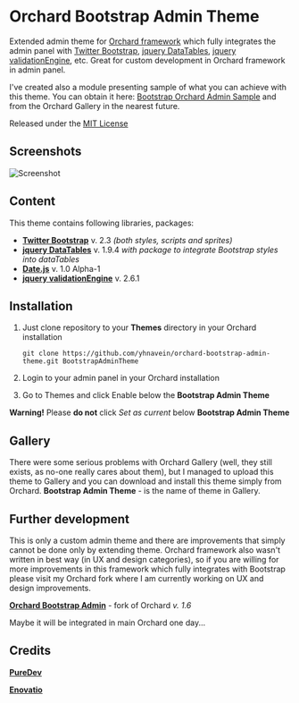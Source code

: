 Orchard Bootstrap Admin Theme
=============================

Extended admin theme for [Orchard framework](http://www.orchardproject.net/) which fully integrates the admin panel with [Twitter Bootstrap](http://twitter.github.com/bootstrap/index.html), [jquery DataTables](http://datatables.net/), [jquery validationEngine](https://github.com/posabsolute/jQuery-Validation-Engine), etc.
Great for custom development in Orchard framework in admin panel.

I've created also a module presenting sample of what you can achieve with this theme. You can obtain it here: [Bootstrap Orchard Admin Sample](https://github.com/yhnavein/orchard-bootstrap-admin-sample) and from the Orchard Gallery in the nearest future.

Released under the [MIT License](http://opensource.org/licenses/mit-license.php)

## Screenshots

![Screenshot](https://raw.github.com/yhnavein/orchard-bootstrap-admin-theme/master/Theme.png)

## Content

This theme contains following libraries, packages:

* **[Twitter Bootstrap](http://twitter.github.com/bootstrap/index.html)** v. 2.3 *(both styles, scripts and sprites)*
* **[jquery DataTables](http://datatables.net/)** v. 1.9.4 *with package to integrate Bootstrap styles into dataTables*
* **[Date.js](http://www.datejs.com/)** v. 1.0 Alpha-1
* **[jquery validationEngine](https://github.com/posabsolute/jQuery-Validation-Engine)** v. 2.6.1

## Installation

1. Just clone repository to your **Themes** directory in your Orchard installation

	```
	git clone https://github.com/yhnavein/orchard-bootstrap-admin-theme.git BootstrapAdminTheme
	```

2. Login to your admin panel in your Orchard installation
3. Go to Themes and click Enable below the **Bootstrap Admin Theme**

**Warning!** Please **do not** click *Set as current* below **Bootstrap Admin Theme**

## Gallery

There were some serious problems with Orchard Gallery (well, they still exists, as no-one really cares about them), but I managed to upload this theme to Gallery and you can download and install this theme simply from Orchard. **Bootstrap Admin Theme** - is the name of theme in Gallery.

## Further development

This is only a custom admin theme and there are improvements that simply cannot be done only by extending theme.
Orchard framework also wasn't written in best way (in UX and design categories), so if you are willing for more improvements in this framework which fully integrates with Bootstrap please visit my Orchard fork where I am currently working on UX and design improvements.

**[Orchard Bootstrap Admin](http://orchard.codeplex.com/SourceControl/network/forks/Floubadour/OrchardBootstrapAdmin)** - fork of Orchard *v. 1.6*

Maybe it will be integrated in main Orchard one day...

## Credits

**[PureDev](http://blog.puredev.eu)**

**[Enovatio](http://enovatio.com)**